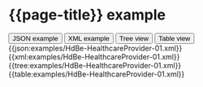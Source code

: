 # {{page-title}} example

<div>
  <div class="tab">
     <button class="tablinks active" onclick="openTab(event, 'JSON example')">JSON example</button>
     <button class="tablinks" onclick="openTab(event, 'XML example')">XML example</button>
     <button class="tablinks" onclick="openTab(event, 'Tree view')">Tree view</button>
     <button class="tablinks" onclick="openTab(event, 'Table view')">Table view</button>   
  </div>

  <div id="JSON example" class="tabcontent" style="display:block">
      {{json:examples/HdBe-HealthcareProvider-01.xml}}
  </div>
  <div id="XML example" class="tabcontent">
      {{xml:examples/HdBe-HealthcareProvider-01.xml}}
  </div>
  <div id="Tree view" class="tabcontent">
      {{tree:examples/HdBe-HealthcareProvider-01.xml}}
  </div>
  <div id="Table view" class="tabcontent">
      {{table:examples/HdBe-HealthcareProvider-01.xml}}
  </div>

</div>
